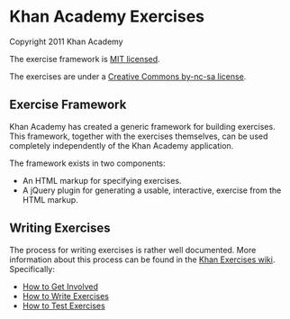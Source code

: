 # Khan Academy Exercises

Copyright 2011 Khan Academy

The exercise framework is [MIT licensed](http://en.wikipedia.org/wiki/MIT_License).

The exercises are under a [Creative Commons by-nc-sa license](http://en.wikipedia.org/wiki/Creative_Commons_licenses).

## Exercise Framework

Khan Academy has created a generic framework for building exercises. This framework, together with the exercises themselves, can be used completely independently of the Khan Academy application.

The framework exists in two components:

* An HTML markup for specifying exercises.
* A jQuery plugin for generating a usable, interactive, exercise from the HTML markup.

## Writing Exercises

The process for writing exercises is rather well documented. More information about this process can be found in the [Khan Exercises wiki](https://github.com/Khan/khan-exercises/wiki). Specifically:

* [How to Get Involved](https://github.com/Khan/khan-exercises/wiki/Getting-Involved)
* [How to Write Exercises](https://github.com/Khan/khan-exercises/wiki/Exercise-Markup)
* [How to Test Exercises](https://github.com/Khan/khan-exercises/wiki/Testing-Exercises)